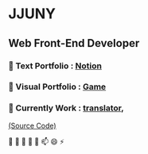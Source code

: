 # JJUNY

## Web Front-End Developer



### 💬 Text Portfolio : [Notion](https://www.notion.so/JJUNY-7b6d60cb92474cf68c5880f78b04b494)
### 💬 Visual Portfolio : [Game](http://jjuny.herokuapp.com/)

### 🌱 Currently Work : [translator](https://jjuny-translator.herokuapp.com/),  
[(Source Code)](https://github.com/jjunyjjuny/translator) 



 🔭 🌱 👯 🤔 💬 📫 😄 ⚡ 

